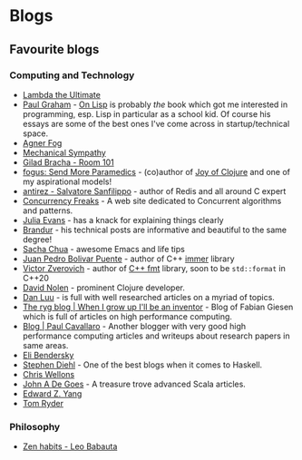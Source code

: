 # Blogs

## Favourite blogs

### Computing and Technology

- [Lambda the Ultimate](http://lambda-the-ultimate.org/)
- [Paul Graham](http://www.paulgraham.com/articles.html) - [On Lisp](https://www.goodreads.com/book/show/41803.On_Lisp) is probably _the_ book which got me interested in programming, esp. Lisp in particular as a school kid. Of course his essays are some of the best ones I've come across in startup/technical space.
- [Agner Fog](https://www.agner.org/)
- [Mechanical Sympathy](https://mechanical-sympathy.blogspot.com/)
- [Gilad Bracha - Room 101](https://gbracha.blogspot.com/)
- [fogus: Send More Paramedics](http://blog.fogus.me/) - (co)author of [Joy of Clojure](https://www.goodreads.com/book/show/8129142-the-joy-of-clojure) and one of my aspirational models!
- [antirez - Salvatore Sanfilippo](http://antirez.com/) - author of Redis and all around C expert
- [Concurrency Freaks](https://concurrencyfreaks.blogspot.com/) - A web site dedicated to Concurrent algorithms and patterns.
- [Julia Evans](https://jvns.ca) - has a knack for explaining things clearly
- [Brandur](https://brandur.org/articles) - his technical posts are informative and beautiful to the same degree!
- [Sacha Chua](https://sachachua.com/) - awesome Emacs and life tips 
- [Juan Pedro Bolivar Puente](https://sinusoid.es) - author of C++ [immer](https://sinusoid.es/immer/) library
- [Victor Zverovich](http://www.zverovich.net/) - author of [C++ fmt](https://fmt.dev/latest/index.html) library, soon to be `std::format` in C++20
- [David Nolen](http://swannodette.github.io/) - prominent Clojure developer.
- [Dan Luu](https://danluu.com) - is full with well researched articles on a myriad of topics.
- [The ryg blog | When I grow up I'll be an inventor](https://fgiesen.wordpress.com/) - Blog of Fabian Giesen which is full of articles on high performance computing.
- [Blog | Paul Cavallaro](https://paulcavallaro.com/) - Another blogger with very good high performance computing articles and writeups about research papers in same areas.
- [Eli Bendersky](https://eli.thegreenplace.net/)
- [Stephen Diehl](http://www.stephendiehl.com/posts/decade.html) - One of the best blogs when it comes to Haskell.
- [Chris Wellons](https://nullprogram.com/)
- [John A De Goes](http://degoes.net/) - A treasure trove advanced Scala articles.
- [Edward Z. Yang](http://blog.ezyang.com/)
- [Tom Ryder](https://sanctum.geek.nz/)

### Philosophy

- [Zen habits - Leo Babauta](https://zenhabits.net/)
